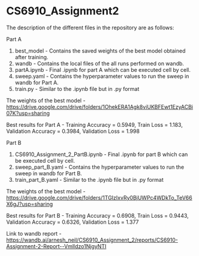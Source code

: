 # CS6910_Assignment2

The description of the different files in the repository are as follows:

Part A

1. best_model - Contains the saved weights of the best model obtained after training.
2. wandb - Contains the local files of the all runs performed on wandb.
3. partA.ipynb - Final .ipynb for part A which can be executed cell by cell.
4. sweep.yaml - Contains the hyperparameter values to run the sweep in wandb for Part A.
5. train.py - Similar to the .ipynb file but in .py format

The weights of the best model - https://drive.google.com/drive/folders/1OhekERA1Agk8viUKBFEwt1EzyACBi07K?usp=sharing

Best results for Part A - Training Accuracy = 0.5949, Train Loss = 1.183, Validation Accuracy = 0.3984, Validation Loss = 1.998

Part B

1. CS6910_Assignment_2_PartB.ipynb - Final .ipynb for part B which can be executed cell by cell.
2. sweep_part_B.yaml -  Contains the hyperparameter values to run the sweep in wandb for Part B.
3. train_part_B.yaml - Similar to the .ipynb file but in .py format

The weights of the best model - https://drive.google.com/drive/folders/1TGIzIxvRy0BjUWPc4WDkTo_TeV66X6gJ?usp=sharing

Best results for Part B - Training Accuracy = 0.6908, Train Loss = 0.9443, Validation Accuracy = 0.6326, Validation Loss = 1.377



Link to wandb report - https://wandb.ai/arnesh_neil/CS6910_Assignment_2/reports/CS6910-Assignment-2-Report--Vmlldzo1NjgyNTI
